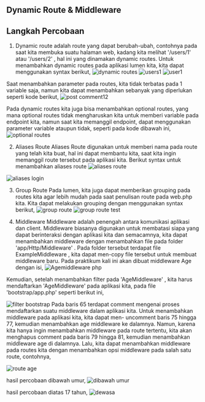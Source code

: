 ## Dynamic Route & Middleware

## Langkah Percobaan

1. Dynamic route adalah route yang dapat berubah-ubah, contohnya pada saat kita membuka suatu halaman web, kadang kita melihat '/users/1' atau '/users/2' , hal ini yang dinamakan dynamic routes. Untuk menambahkan dynamic routes pada aplikasi lumen kita, kita dapat menggunakan
syntax berikut,
![dynamic routes](https://github.com/FarhanHaf/PEMIN/assets/103462399/d2435bc2-bab5-4aa6-8a6c-cc7b249f7853)
![users1](https://github.com/FarhanHaf/PEMIN/assets/103462399/71644f1d-abc2-42c9-95db-a71edae852ef)
![user1](https://github.com/FarhanHaf/PEMIN/assets/103462399/73162d91-be00-409c-b98d-002cc1e46e9e)


Saat menambahkan parameter pada routes, kita tidak terbatas pada 1 variable saja, namun kita dapat menambahkan sebanyak yang diperlukan seperti kode berikut,
![post comment12](https://github.com/FarhanHaf/PEMIN/assets/103462399/774c3589-fa8f-4836-ab34-e12a817dd4aa)

Pada dynamic routes kita juga bisa menambahkan optional routes, yang mana optional routes tidak mengharuskan kita untuk memberi variable pada endpoint kita, namun saat kita memanggil endpoint, dapat menggunakan parameter variable ataupun tidak, seperti pada kode dibawah ini,
![optional routes](https://github.com/FarhanHaf/PEMIN/assets/103462399/eb9e98eb-d4e9-48cb-8d6e-176832e0027a)




2. Aliases Route
Aliases Route digunakan untuk memberi nama pada route yang telah kita buat, hal ini dapat membantu kita, saat kita ingin memanggil route tersebut pada aplikasi kita. Berikut syntax untuk menambahkan aliases route
![aliases route](https://github.com/FarhanHaf/PEMIN/assets/103462399/e075b5c5-a077-4546-aa8e-6959679361e3)

![aliases login](https://github.com/FarhanHaf/PEMIN/assets/103462399/7e0cc890-1ed4-4bf7-9484-e4d90c3b497a)


3. Group Route
  Pada lumen, kita juga dapat memberikan grouping pada routes kita agar lebih mudah pada saat penulisan route pada web.php kita. Kita dapat melakukan grouping dengan
menggunakan syntax berikut,
![group route](https://github.com/FarhanHaf/PEMIN/assets/103462399/0b0d498b-c168-446d-96ea-e4869715268c)
![group route test](https://github.com/FarhanHaf/PEMIN/assets/103462399/90b26053-7f55-401f-b7c2-a77321ce4438)


5. Middleware
   Middleware adalah penengah antara komunikasi aplikasi dan client. Middleware biasanya digunakan untuk membatasi siapa yang dapat berinteraksi dengan aplikasi kita dan semacamnya, kita dapat menambahkan middleware dengan menambahkan file pada folder 'app/Http/Middleware' . Pada folder tersebut terdapat file ExampleMiddleware , kita dapat men-copy file tersebut untuk membuat middleware baru. Pada praktikum kali ini akan dibuat middleware Age dengan isi,
  ![Agemiddleware php](https://github.com/FarhanHaf/PEMIN/assets/103462399/64263a4b-6266-4081-8fa8-0b8ccb87a1e6)

Kemudian, setelah menambahkan filter pada 'AgeMiddleware' , kita harus mendaftarkan 'AgeMiddleware' pada aplikasi kita, pada file 'bootstrap/app.php' seperti berikut ini,

![filter bootstrap](https://github.com/FarhanHaf/PEMIN/assets/103462399/065a9b36-7e98-410b-8dd7-3575fb81f98e)
Pada baris 65 terdapat comment mengenai proses mendaftarkan suatu middleware dalam aplikasi kita. Untuk menambahkan middleware pada aplikasi kita, kita dapat men- uncomment baris 75 hingga 77, kemudian menambahkan age middleware ke dalamnya. Namun, karena kita hanya ingin menambahkan middleware pada route tertentu, kita akan menghapus comment pada baris 79 hingga 81, kemudian menambahkan middleware age di dalamnya. Lalu, kita dapat menambahkan middleware pada routes kita dengan menambahkan opsi middleware pada salah satu route, contohnya,

![route age](https://github.com/FarhanHaf/PEMIN/assets/103462399/b9ceb1fc-9961-446a-9a01-929d02530cce)


hasil percobaan dibawah umur, 
![dibawah umur](https://github.com/FarhanHaf/PEMIN/assets/103462399/3d83d079-4b3f-4099-bc3a-7658da30e53b)

hasil percobaan diatas 17 tahun, 
![dewasa](https://github.com/FarhanHaf/PEMIN/assets/103462399/dfe24629-61ab-423d-b9bf-0b01283695c4)


